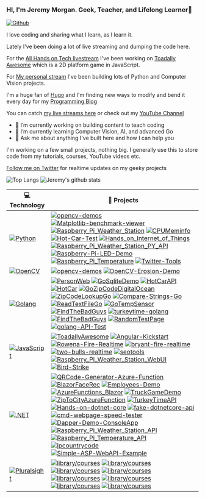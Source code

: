 ### HI, I'm Jeremy Morgan. Geek, Teacher, and Lifelong Learner👋

[![Github](https://img.shields.io/github/followers/jeremymorgan?label=Follow&style=social)](https://github.com/jeremymorgan)

I love coding and sharing what I learn, as I learn it. 

Lately I've been doing a lot of live streaming and dumping the code here. 

For the [All Hands on Tech livestream](https://www.twitch.tv/pluralsight_live) I've been working on [Toadally Awesome](https://) which is a 2D platform game in JavaScript.

For [My personal stream](https://www.twitch.tv/jeremymorgan) I've been building lots of Python and Computer Vision projects.

I'm a huge fan of [Hugo](https://gohugo.io/) and I'm finding new ways to modify and bend it every day for my [Programming Blog](https://www.jeremymorgan.com)

You can catch [my live streams here](https://www.twitch.tv/jeremymorgan) or check out my [YouTube Channel](https://www.youtube.com/jeremymorgan)


- 🔭 I’m currently working on building content to teach coding
- 🌱 I’m currently learning Computer Vision, AI, and advanced Go
- 💬 Ask me about anything I've built here and how I can help you 

I'm working on a few small projects, nothing big. I generally use this to store code from my tutorials, courses, YouTube videos etc. 

[Follow me on Twitter](https://www.twitter.com/JeremyCMorgan) for realtime updates on my geeky projects

![Top Langs](https://github-readme-stats.vercel.app/api/top-langs/?username=jeremymorgan&hide=html)
![Jeremy's github stats](https://github-readme-stats.vercel.app/api?username=jeremymorgan&show_icons=true&count_private=true&line_height=40)

<!--
**JeremyMorgan/JeremyMorgan** is a ✨ _special_ ✨ repository because its `README.md` (this file) appears on your GitHub profile.




Here are some ideas to get you started:

- 🔭 I’m currently working on ...
- 🌱 I’m currently learning ...
- 👯 I’m looking to collaborate on ...
- 🤔 I’m looking for help with ...
- 💬 Ask me about ...
- 📫 How to reach me: ...
- 😄 Pronouns: ...
- ⚡ Fun fact: ...
-->
<!-- START OF PROFILE STACK, DO NOT REMOVE -->
| 💻 **Technology** | 🚀 **Projects** |
| - | - |
| [![Python](https://img.shields.io/static/v1?label=&message=Python&color=3C78A9&logo=python&logoColor=FFFFFF)](https://www.python.org) | [![opencv-demos](https://img.shields.io/static/v1?label=&message=opencv-demos&color=000605&logo=github&logoColor=FFFFFF&labelColor=000605)](https://github.com/JeremyMorgan/opencv-demos) [![Matplotlib-benchmark-viewer](https://img.shields.io/static/v1?label=&message=Matplotlib-benchmark-viewer&color=000605&logo=github&logoColor=FFFFFF&labelColor=000605)](https://github.com/JeremyMorgan/Matplotlib-benchmark-viewer) [![Raspberry_Pi_Weather_Station](https://img.shields.io/static/v1?label=&message=Raspberry_Pi_Weather_Station&color=000605&logo=github&logoColor=FFFFFF&labelColor=000605)](https://github.com/JeremyMorgan/Raspberry_Pi_Weather_Station) [![CPUMeminfo](https://img.shields.io/static/v1?label=&message=CPUMeminfo&color=000605&logo=github&logoColor=FFFFFF&labelColor=000605)](https://github.com/JeremyMorgan/CPUMeminfo) [![Hot-Car-Test](https://img.shields.io/static/v1?label=&message=Hot-Car-Test&color=000605&logo=github&logoColor=FFFFFF&labelColor=000605)](https://github.com/JeremyMorgan/Hot-Car-Test) [![Hands_on_Internet_of_Things](https://img.shields.io/static/v1?label=&message=Hands_on_Internet_of_Things&color=000605&logo=github&logoColor=FFFFFF&labelColor=000605)](https://github.com/JeremyMorgan/Hands_on_Internet_of_Things) [![Raspberry_Pi_Weather_Station_PY_API](https://img.shields.io/static/v1?label=&message=Raspberry_Pi_Weather_Station_PY_API&color=000605&logo=github&logoColor=FFFFFF&labelColor=000605)](https://github.com/JeremyMorgan/Raspberry_Pi_Weather_Station_PY_API) [![Raspberry-Pi-LED-Demo](https://img.shields.io/static/v1?label=&message=Raspberry-Pi-LED-Demo&color=000605&logo=github&logoColor=FFFFFF&labelColor=000605)](https://github.com/JeremyMorgan/Raspberry-Pi-LED-Demo) [![Raspberry_Pi_Temperature](https://img.shields.io/static/v1?label=&message=Raspberry_Pi_Temperature&color=000605&logo=github&logoColor=FFFFFF&labelColor=000605)](https://github.com/JeremyMorgan/Raspberry_Pi_Temperature) [![Twitter-Tools](https://img.shields.io/static/v1?label=&message=Twitter-Tools&color=000605&logo=github&logoColor=FFFFFF&labelColor=000605)](https://github.com/JeremyMorgan/Twitter-Tools) |
| [![OpenCV](https://img.shields.io/static/v1?label=&message=OpenCV&color=8BDA67&logo=opencv&logoColor=FFFFFF)](https://www.oprncv.org) | [![opencv-demos](https://img.shields.io/static/v1?label=&message=opencv-demos&color=000605&logo=github&logoColor=FFFFFF&labelColor=000605)](https://github.com/JeremyMorgan/opencv-demos) [![OpenCV-Erosion-Demo](https://img.shields.io/static/v1?label=&message=OpenCV-Erosion-Demo&color=000605&logo=github&logoColor=FFFFFF&labelColor=000605)](https://github.com/JeremyMorgan/OpenCV-Erosion-Demo) |
| [![Golang](https://img.shields.io/static/v1?label=&message=Golang&color=7FD6EA&logo=go&logoColor=FFFFFF)](https://golang.org) | [![PersonWeb](https://img.shields.io/static/v1?label=&message=PersonWeb&color=000605&logo=github&logoColor=FFFFFF&labelColor=000605)](https://github.com/JeremyMorgan/PersonWeb) [![GoSqliteDemo](https://img.shields.io/static/v1?label=&message=GoSqliteDemo&color=000605&logo=github&logoColor=FFFFFF&labelColor=000605)](https://github.com/JeremyMorgan/GoSqliteDemo) [![HotCarAPI](https://img.shields.io/static/v1?label=&message=HotCarAPI&color=000605&logo=github&logoColor=FFFFFF&labelColor=000605)](https://github.com/JeremyMorgan/HotCarAPI) [![HotCar](https://img.shields.io/static/v1?label=&message=HotCar&color=000605&logo=github&logoColor=FFFFFF&labelColor=000605)](https://github.com/JeremyMorgan/HotCar) [![GoZipCodeDigitalOcean](https://img.shields.io/static/v1?label=&message=GoZipCodeDigitalOcean&color=000605&logo=github&logoColor=FFFFFF&labelColor=000605)](https://github.com/JeremyMorgan/GoZipCodeDigitalOcean) [![ZipCodeLookupGo](https://img.shields.io/static/v1?label=&message=ZipCodeLookupGo&color=000605&logo=github&logoColor=FFFFFF&labelColor=000605)](https://github.com/JeremyMorgan/ZipCodeLookupGo) [![Compare-Strings-Go](https://img.shields.io/static/v1?label=&message=Compare-Strings-Go&color=000605&logo=github&logoColor=FFFFFF&labelColor=000605)](https://github.com/JeremyMorgan/Compare-Strings-Go) [![ReadTextFileGo](https://img.shields.io/static/v1?label=&message=ReadTextFileGo&color=000605&logo=github&logoColor=FFFFFF&labelColor=000605)](https://github.com/JeremyMorgan/ReadTextFileGo) [![GoTempSensor](https://img.shields.io/static/v1?label=&message=GoTempSensor&color=000605&logo=github&logoColor=FFFFFF&labelColor=000605)](https://github.com/JeremyMorgan/GoTempSensor) [![FindTheBadGuys](https://img.shields.io/static/v1?label=&message=FindTheBadGuys&color=000605&logo=github&logoColor=FFFFFF&labelColor=000605)](https://github.com/JeremyMorgan/FindTheBadGuys) [![turkeytime-golang](https://img.shields.io/static/v1?label=&message=turkeytime-golang&color=000605&logo=github&logoColor=FFFFFF&labelColor=000605)](https://github.com/JeremyMorgan/turkeytime-golang) [![FindTheBadGuys](https://img.shields.io/static/v1?label=&message=FindTheBadGuys&color=000605&logo=github&logoColor=FFFFFF&labelColor=000605)](https://github.com/JeremyMorgan/FindTheBadGuys) [![RandomTestPage](https://img.shields.io/static/v1?label=&message=RandomTestPage&color=000605&logo=github&logoColor=FFFFFF&labelColor=000605)](https://github.com/JeremyMorgan/RandomTestPage) [![golang-API-Test](https://img.shields.io/static/v1?label=&message=golang-API-Test&color=000605&logo=github&logoColor=FFFFFF&labelColor=000605)](https://github.com/JeremyMorgan/golang-API-Test) |
| [![JavaScript](https://img.shields.io/static/v1?label=&message=JavaScript&color=F7DF1E&logo=javascript&logoColor=FFFFFF)](https://www.javascript.com) | [![ToadallyAwesome](https://img.shields.io/static/v1?label=&message=ToadallyAwesome&color=000605&logo=github&logoColor=FFFFFF&labelColor=000605)](https://github.com/JeremyMorgan/ToadallyAwesome) [![Angular-Kickstart](https://img.shields.io/static/v1?label=&message=Angular-Kickstart&color=000605&logo=github&logoColor=FFFFFF&labelColor=000605)](https://github.com/JeremyMorgan/Angular-Kickstart) [![Rowena-Fire-Realtime](https://img.shields.io/static/v1?label=&message=Rowena-Fire-Realtime&color=000605&logo=github&logoColor=FFFFFF&labelColor=000605)](https://github.com/JeremyMorgan/Rowena-Fire-Realtime) [![bryant-fire-realtime](https://img.shields.io/static/v1?label=&message=bryant-fire-realtime&color=000605&logo=github&logoColor=FFFFFF&labelColor=000605)](https://github.com/JeremyMorgan/bryant-fire-realtime) [![two-bulls-realtime](https://img.shields.io/static/v1?label=&message=two-bulls-realtime&color=000605&logo=github&logoColor=FFFFFF&labelColor=000605)](https://github.com/JeremyMorgan/two-bulls-realtime) [![seotools](https://img.shields.io/static/v1?label=&message=seotools&color=000605&logo=github&logoColor=FFFFFF&labelColor=000605)](https://github.com/JeremyMorgan/seotools) [![Raspberry_Pi_Weather_Station_WebUI](https://img.shields.io/static/v1?label=&message=Raspberry_Pi_Weather_Station_WebUI&color=000605&logo=github&logoColor=FFFFFF&labelColor=000605)](https://github.com/JeremyMorgan/Raspberry_Pi_Weather_Station_WebUI) [![Bird-Strike](https://img.shields.io/static/v1?label=&message=Bird-Strike&color=000605&logo=github&logoColor=FFFFFF&labelColor=000605)](https://github.com/JeremyMorgan/Bird-Strike) |
| [![.NET](https://img.shields.io/static/v1?label=&message=.NET&color=512BD4&logo=dotnet&logoColor=FFFFFF)](https://docs.microsoft.com/en-us/dotnet/csharp/) | [![QRCode-Generator-Azure-Function](https://img.shields.io/static/v1?label=&message=QRCode-Generator-Azure-Function&color=000605&logo=github&logoColor=FFFFFF&labelColor=000605)](https://github.com/JeremyMorgan/QRCode-Generator-Azure-Function) [![BlazorFaceRec](https://img.shields.io/static/v1?label=&message=BlazorFaceRec&color=000605&logo=github&logoColor=FFFFFF&labelColor=000605)](https://github.com/JeremyMorgan/BlazorFaceRec) [![Employees-Demo](https://img.shields.io/static/v1?label=&message=Employees-Demo&color=000605&logo=github&logoColor=FFFFFF&labelColor=000605)](https://github.com/JeremyMorgan/Employees-Demo) [![AzureFunctions_Blazor](https://img.shields.io/static/v1?label=&message=AzureFunctions_Blazor&color=000605&logo=github&logoColor=FFFFFF&labelColor=000605)](https://github.com/JeremyMorgan/AzureFunctions_Blazor) [![TruckGameDemo](https://img.shields.io/static/v1?label=&message=TruckGameDemo&color=000605&logo=github&logoColor=FFFFFF&labelColor=000605)](https://github.com/JeremyMorgan/TruckGameDemo) [![ZipToCityAzureFunction](https://img.shields.io/static/v1?label=&message=ZipToCityAzureFunction&color=000605&logo=github&logoColor=FFFFFF&labelColor=000605)](https://github.com/JeremyMorgan/ZipToCityAzureFunction) [![TurkeyTimeAPI](https://img.shields.io/static/v1?label=&message=TurkeyTimeAPI&color=000605&logo=github&logoColor=FFFFFF&labelColor=000605)](https://github.com/JeremyMorgan/TurkeyTimeAPI) [![Hands-on-dotnet-core](https://img.shields.io/static/v1?label=&message=Hands-on-dotnet-core&color=000605&logo=github&logoColor=FFFFFF&labelColor=000605)](https://github.com/JeremyMorgan/Hands-on-dotnet-core) [![fake-dotnetcore-api](https://img.shields.io/static/v1?label=&message=fake-dotnetcore-api&color=000605&logo=github&logoColor=FFFFFF&labelColor=000605)](https://github.com/JeremyMorgan/fake-dotnetcore-api) [![cmd-webpage-speed-tester](https://img.shields.io/static/v1?label=&message=cmd-webpage-speed-tester&color=000605&logo=github&logoColor=FFFFFF&labelColor=000605)](https://github.com/JeremyMorgan/cmd-webpage-speed-tester) [![Dapper-Demo-ConsoleApp](https://img.shields.io/static/v1?label=&message=Dapper-Demo-ConsoleApp&color=000605&logo=github&logoColor=FFFFFF&labelColor=000605)](https://github.com/JeremyMorgan/Dapper-Demo-ConsoleApp) [![Raspberry_Pi_Weather_Station_API](https://img.shields.io/static/v1?label=&message=Raspberry_Pi_Weather_Station_API&color=000605&logo=github&logoColor=FFFFFF&labelColor=000605)](https://github.com/JeremyMorgan/Raspberry_Pi_Weather_Station_API) [![Raspberry_Pi_Temperature_API](https://img.shields.io/static/v1?label=&message=Raspberry_Pi_Temperature_API&color=000605&logo=github&logoColor=FFFFFF&labelColor=000605)](https://github.com/JeremyMorgan/Raspberry_Pi_Temperature_API) [![ipcountrycode](https://img.shields.io/static/v1?label=&message=ipcountrycode&color=000605&logo=github&logoColor=FFFFFF&labelColor=000605)](https://github.com/JeremyMorgan/ipcountrycode) [![Simple-ASP-WebAPI-Example](https://img.shields.io/static/v1?label=&message=Simple-ASP-WebAPI-Example&color=000605&logo=github&logoColor=FFFFFF&labelColor=000605)](https://github.com/JeremyMorgan/Simple-ASP-WebAPI-Example) |
| [![Pluralsight](https://img.shields.io/static/v1?label=&message=Pluralsight&color=F15B2A&logo=pluralsight&logoColor=FFFFFF)](https://www.pluralsight.com) | [![library/courses](https://img.shields.io/static/v1?label=&message=courses&color=000605&logo=github&logoColor=FFFFFF&labelColor=000605)](https://www.pluralsight.com/library/courses/deploying-static-vue-applications-playbook) [![library/courses](https://img.shields.io/static/v1?label=&message=courses&color=000605&logo=github&logoColor=FFFFFF&labelColor=000605)](https://app.pluralsight.com/library/courses/how-create-mature-cloud-practice-webinar) [![library/courses](https://img.shields.io/static/v1?label=&message=courses&color=000605&logo=github&logoColor=FFFFFF&labelColor=000605)](https://app.pluralsight.com/library/courses/enabling-low-risk-releases-webinar) [![library/courses](https://img.shields.io/static/v1?label=&message=courses&color=000605&logo=github&logoColor=FFFFFF&labelColor=000605)](https://app.pluralsight.com/library/courses/go-standard-library) [![library/courses](https://img.shields.io/static/v1?label=&message=courses&color=000605&logo=github&logoColor=FFFFFF&labelColor=000605)](https://app.pluralsight.com/library/courses/creating-configuring-new-websites-iis) [![library/courses](https://img.shields.io/static/v1?label=&message=courses&color=000605&logo=github&logoColor=FFFFFF&labelColor=000605)](https://app.pluralsight.com/library/courses/installing-configuring-iis) [![library/courses](https://img.shields.io/static/v1?label=&message=courses&color=000605&logo=github&logoColor=FFFFFF&labelColor=000605)](https://app.pluralsight.com/library/courses/iis-administration-in-depth) [![library/courses](https://img.shields.io/static/v1?label=&message=courses&color=000605&logo=github&logoColor=FFFFFF&labelColor=000605)](https://app.pluralsight.com/library/courses/iis-administration-fundamentals) |
<!-- END OF PROFILE STACK, DO NOT REMOVE -->